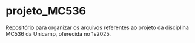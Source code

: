 # projeto_MC536
Repositório para organizar os arquivos referentes ao projeto da disciplina MC536 da Unicamp, oferecida no 1s2025.
